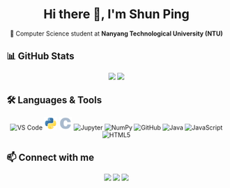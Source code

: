 <h1 align="center">Hi there 👋, I'm Shun Ping </h1>

<p align="center">
  🌱 Computer Science student at <b>Nanyang Technological University (NTU)</b>  
</p>

## 📊 GitHub Stats
<div align="center">
  <img src="https://github-readme-stats.vercel.app/api?username=shunpingong&hide=stars,prs,issues&theme=shades-of-purple&show_icons=true&count_private=true" />
  <img src="https://github-readme-stats.vercel.app/api/top-langs/?username=shunpingong&hide_progress=true&theme=shades-of-purple" height="150"/>
</div>

## 🛠️ Languages & Tools
<div align="center">
  <img src="https://cdn.jsdelivr.net/gh/devicons/devicon/icons/vscode/vscode-original.svg" width="30" alt="VS Code"/>
  <img src="https://raw.githubusercontent.com/github/explore/80688e429a7d4ef2fca1e82350fe8e3517d3494d/topics/python/python.png" width="30" alt="Python"/>
  <img src="https://raw.githubusercontent.com/github/explore/f3e22f0dca2be955676bc70d6214b95b13354ee8/topics/c/c.png" width="30" alt="C"/>
  <img src="https://avatars.githubusercontent.com/u/7388996?s=280&v=4" width="30" alt="Jupyter"/>
  <img src="https://user-images.githubusercontent.com/67586773/105040771-43887300-5a88-11eb-9f01-bee100b9ef22.png" width="30" alt="NumPy"/>
  <img src="https://user-images.githubusercontent.com/3369400/139447912-e0f43f33-6d9f-45f8-be46-2df5bbc91289.png" width="30" alt="GitHub"/>
  <img src="https://cdn.jsdelivr.net/gh/devicons/devicon/icons/java/java-original.svg" width="30" alt="Java"/>
  <img src="https://cdn.jsdelivr.net/gh/devicons/devicon/icons/javascript/javascript-original.svg" width="30" alt="JavaScript"/>
  <img src="https://cdn.jsdelivr.net/gh/devicons/devicon/icons/html5/html5-original.svg" width="30" alt="HTML5"/>
</div>

## 📫 Connect with me
<p align="center">
  <a href="https://github.com/shunpingong"><img src="https://img.shields.io/badge/GitHub-%2312100E.svg?style=for-the-badge&logo=github&logoColor=white"/></a>
  <a href="https://www.linkedin.com/in/shunpingong/"><img src="https://img.shields.io/badge/LinkedIn-%230077B5.svg?style=for-the-badge&logo=linkedin&logoColor=white"/></a>
  <a href="https://shunpingong.dev](https://shunpingong.github.io/Portfolio/"><img src="https://img.shields.io/badge/Portfolio-%23000000.svg?style=for-the-badge&logo=firefox&logoColor=white"/></a>
</p>
